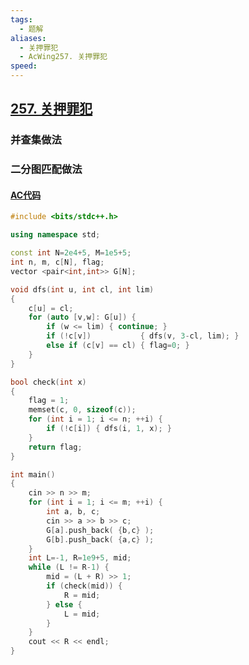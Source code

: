 ```yaml
---
tags:
  - 题解
aliases:
  - 关押罪犯
  - AcWing257. 关押罪犯
speed:
---
```

## [257. 关押罪犯](https://www.acwing.com/problem/content/259/)

### 并查集做法



### 二分图匹配做法

#### [AC代码](https://www.acwing.com/problem/content/submission/code_detail/36896272/)

```cpp
#include <bits/stdc++.h>

using namespace std;

const int N=2e4+5, M=1e5+5;
int n, m, c[N], flag;
vector <pair<int,int>> G[N];

void dfs(int u, int cl, int lim)
{
    c[u] = cl;
    for (auto [v,w]: G[u]) {
        if (w <= lim) { continue; }
        if (!c[v])           { dfs(v, 3-cl, lim); }
        else if (c[v] == cl) { flag=0; }
    }
}

bool check(int x)
{
    flag = 1;
    memset(c, 0, sizeof(c));
    for (int i = 1; i <= n; ++i) {
        if (!c[i]) { dfs(i, 1, x); }
    }
    return flag;
}

int main()
{
    cin >> n >> m;
    for (int i = 1; i <= m; ++i) {
        int a, b, c;
        cin >> a >> b >> c;
        G[a].push_back( {b,c} );
        G[b].push_back( {a,c} );
    }
    int L=-1, R=1e9+5, mid;
    while (L != R-1) {
        mid = (L + R) >> 1;
        if (check(mid)) {
            R = mid;
        } else {
            L = mid;
        }
    }
    cout << R << endl;
}
```

